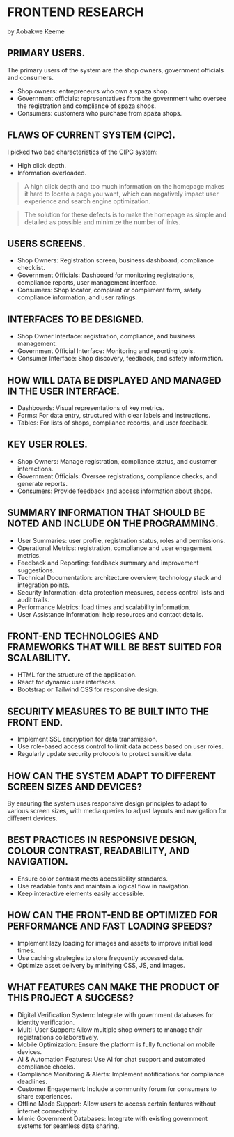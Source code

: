# FRONTEND RESEARCH

by Aobakwe Keeme

## PRIMARY USERS.


The primary users of the system are the shop owners, government officials and
consumers.

- Shop owners: entrepreneurs who own a spaza shop.
- Government officials: representatives from the government who oversee the
    registration and compliance of spaza shops.
- Consumers: customers who purchase from spaza shops.

## FLAWS OF CURRENT SYSTEM (CIPC).

I picked two bad characteristics of the CIPC system:

- High click depth.
- Information overloaded.

> A high click depth and too much information on the homepage makes it hard to locate a page you want, 
> which can negatively impact user experience and search engine optimization.

> The solution for these defects is to make the homepage as simple and detailed as
> possible and minimize the number of links.

## USERS SCREENS.

- Shop Owners: Registration screen, business dashboard, compliance checklist.
- Government Officials: Dashboard for monitoring registrations, compliance
reports, user management interface.
- Consumers: Shop locator, complaint or compliment form, safety compliance
information, and user ratings.

## INTERFACES TO BE DESIGNED.
- Shop Owner Interface: registration, compliance, and business management.
- Government Official Interface: Monitoring and reporting tools.
- Consumer Interface: Shop discovery, feedback, and safety information.

## HOW WILL DATA BE DISPLAYED AND MANAGED IN THE USER INTERFACE.

- Dashboards: Visual representations of key metrics.
- Forms: For data entry, structured with clear labels and instructions.
- Tables: For lists of shops, compliance records, and user feedback.

##  KEY USER ROLES.

- Shop Owners: Manage registration, compliance status, and customer
    interactions.
- Government Officials: Oversee registrations, compliance checks, and generate
    reports.
- Consumers: Provide feedback and access information about shops.

## SUMMARY INFORMATION THAT SHOULD BE NOTED AND INCLUDE ON THE PROGRAMMING.

- User Summaries: user profile, registration status, roles and permissions.
- Operational Metrics: registration, compliance and user engagement metrics.
- Feedback and Reporting: feedback summary and improvement suggestions.
- Technical Documentation: architecture overview, technology stack and
    integration points.
- Security Information: data protection measures, access control lists and audit
    trails.
- Performance Metrics: load times and scalability information.
- User Assistance Information: help resources and contact details.

## FRONT-END TECHNOLOGIES AND FRAMEWORKS THAT WILL BE BEST SUITED FOR SCALABILITY.

- HTML for the structure of the application.
- React for dynamic user interfaces.
- Bootstrap or Tailwind CSS for responsive design.

## SECURITY MEASURES TO BE BUILT INTO THE FRONT END.

- Implement SSL encryption for data transmission.
- Use role-based access control to limit data access based on user roles.
- Regularly update security protocols to protect sensitive data.

## HOW CAN THE SYSTEM ADAPT TO DIFFERENT SCREEN SIZES AND DEVICES?

By ensuring the system uses responsive design principles to adapt to various screen
sizes, with media queries to adjust layouts and navigation for different devices.


## BEST PRACTICES IN RESPONSIVE DESIGN, COLOUR CONTRAST, READABILITY, AND NAVIGATION.

- Ensure color contrast meets accessibility standards.
- Use readable fonts and maintain a logical flow in navigation.
- Keep interactive elements easily accessible.

## HOW CAN THE FRONT-END BE OPTIMIZED FOR PERFORMANCE AND FAST LOADING SPEEDS?

- Implement lazy loading for images and assets to improve initial load times.
- Use caching strategies to store frequently accessed data.
- Optimize asset delivery by minifying CSS, JS, and images.

## WHAT FEATURES CAN MAKE THE PRODUCT OF THIS PROJECT A SUCCESS?

- Digital Verification System: Integrate with government databases for identity
    verification.
- Multi-User Support: Allow multiple shop owners to manage their registrations
    collaboratively.
- Mobile Optimization: Ensure the platform is fully functional on mobile devices.
- AI & Automation Features: Use AI for chat support and automated compliance
    checks.
- Compliance Monitoring & Alerts: Implement notifications for compliance
    deadlines.
- Customer Engagement: Include a community forum for consumers to share
    experiences.
- Offline Mode Support: Allow users to access certain features without internet
    connectivity.
- Mimic Government Databases: Integrate with existing government systems for
    seamless data sharing.